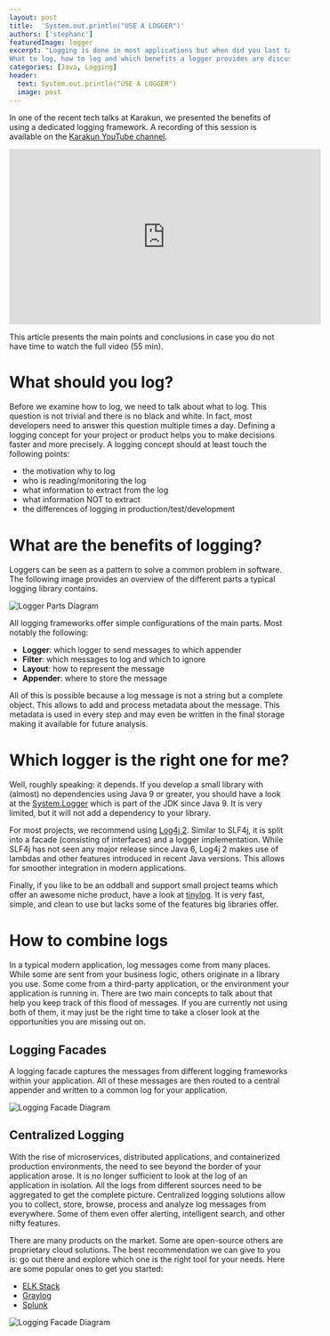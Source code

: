 ```yaml
---
layout: post
title:  'System.out.println("USE A LOGGER")'
authors: ['stephanc']
featuredImage: logger
excerpt: "Logging is done in most applications but when did you last talk about it?
What to log, how to log and which benefits a logger provides are discussed before going into the topic of collecting and analyzing logs."
categories: [Java, Logging]
header:
  text: System.out.println("USE A LOGGER")
  image: post
---
```


In one of the recent tech talks at Karakun, we presented the benefits of using a dedicated logging framework.
A recording of this session is available on the [Karakun YouTube channel](https://youtube.com/c/karakun).

<iframe width="560" height="315" src="https://www.youtube.com/embed/hwyEanE6tX8" frameborder="0" allow="accelerometer; autoplay; encrypted-media; gyroscope; picture-in-picture" allowfullscreen></iframe>

This article presents the main points and conclusions in case you do not have time to watch the full video (55 min).

# What should you log?

Before we examine how to log, we need to talk about what to log.
This question is not trivial and there is no black and white.
In fact, most developers need to answer this question multiple times a day.
Defining a logging concept for your project or product helps you to make decisions faster and more precisely.
A logging concept should at least touch the following points:

* the motivation why to log
* who is reading/monitoring the log
* what information to extract from the log
* what information NOT to extract
* the differences of logging in production/test/development

# What are the benefits of logging?

Loggers can be seen as a pattern to solve a common problem in software.
The following image provides an overview of the different parts a typical logging library contains.

![Logger Parts Diagram](/assets/posts/2021-06-02-use-a-logger/logger-detail.png)

All logging frameworks offer simple configurations of the main parts.
Most notably the following:

* **Logger**: which logger to send messages to which appender
* **Filter**: which messages to log and which to ignore
* **Layout**: how to represent the message
* **Appender**: where to store the message

All of this is possible because a log message is not a string but a complete object.
This allows to add and process metadata about the message.
This metadata is used in every step and may even be written in the final storage making it available for future analysis.

# Which logger is the right one for me?

Well, roughly speaking: it depends.
If you develop a small library with (almost) no dependencies using Java 9 or greater, you should have a look at the [System.Logger](https://docs.oracle.com/javase/9/docs/api/java/lang/System.Logger.html) which is part of the JDK since Java 9.
It is very limited, but it will not add a dependency to your library.

For most projects, we recommend using [Log4j 2](https://logging.apache.org/log4j/2.x/).
Similar to SLF4j, it is split into a facade (consisting of interfaces) and a logger implementation.
While SLF4j has not seen any major release since Java 6, Log4j 2 makes use of lambdas and other features introduced in recent Java versions.
This allows for smoother integration in modern applications.

Finally, if you like to be an oddball and support small project teams which offer an awesome niche product, have a look at [tinylog](https://tinylog.org/v2/).
It is very fast, simple, and clean to use but lacks some of the features big libraries offer.

# How to combine logs

In a typical modern application, log messages come from many places.
While some are sent from your business logic, others originate in a library you use.
Some come from a third-party application, or the environment your application is running in.
There are two main concepts to talk about that help you keep track of this flood of messages.
If you are currently not using both of them, it may just be the right time to take a closer look at the opportunities you are missing out on.

## Logging Facades

A logging facade captures the messages from different logging frameworks within your application.
All of these messages are then routed to a central appender and written to a common log for your application.

![Logging Facade Diagram](/assets/posts/2021-06-02-use-a-logger/logging-facade.png)

## Centralized Logging

With the rise of microservices, distributed applications, and containerized production environments, the need to see beyond the border of your application arose.
It is no longer sufficient to look at the log of an application in isolation.
All the logs from different sources need to be aggregated to get the complete picture.
Centralized logging solutions allow you to collect, store, browse, process and analyze log messages from everywhere.
Some of them even offer alerting, intelligent search, and other nifty features.

There are many products on the market.
Some are open-source others are proprietary cloud solutions.
The best recommendation we can give to you is: go out there and explore which one is the right tool for your needs.
Here are some popular ones to get you started:
* [ELK Stack](https://www.elastic.co/what-is/elk-stack)
* [Graylog](https://www.graylog.org/)
* [Splunk](https://www.splunk.com/)

![Logging Facade Diagram](/assets/posts/2021-06-02-use-a-logger/centralized-logging.png)

